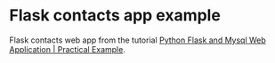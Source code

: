 # Flask contacts app example

Flask contacts web app from the tutorial
[Python Flask and Mysql Web Application | Practical Example](https://www.youtube.com/watch?v=IgCfZkR8wME).